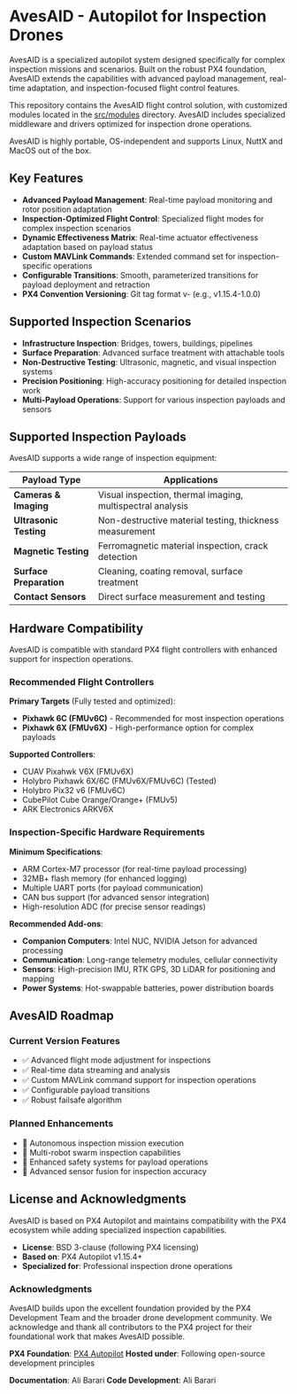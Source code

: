 # AvesAID - Autopilot for Inspection Drones

AvesAID is a specialized autopilot system designed specifically for complex inspection missions and scenarios. Built on the robust PX4 foundation, AvesAID extends the capabilities with advanced payload management, real-time adaptation, and inspection-focused flight control features.

This repository contains the AvesAID flight control solution, with customized modules located in the [src/modules](src/modules) directory. AvesAID includes specialized middleware and drivers optimized for inspection drone operations.

AvesAID is highly portable, OS-independent and supports Linux, NuttX and MacOS out of the box.

## Key Features

* **Advanced Payload Management**: Real-time payload monitoring and rotor position adaptation
* **Inspection-Optimized Flight Control**: Specialized flight modes for complex inspection scenarios
* **Dynamic Effectiveness Matrix**: Real-time actuator effectiveness adaptation based on payload status
* **Custom MAVLink Commands**: Extended command set for inspection-specific operations
* **Configurable Transitions**: Smooth, parameterized transitions for payload deployment and retraction
* **PX4 Convention Versioning**: Git tag format v<PX4-version>-<AvesAID-version> (e.g., v1.15.4-1.0.0)

## Supported Inspection Scenarios

* **Infrastructure Inspection**: Bridges, towers, buildings, pipelines
* **Surface Preparation**: Advanced surface treatment with attachable tools
* **Non-Destructive Testing**: Ultrasonic, magnetic, and visual inspection systems
* **Precision Positioning**: High-accuracy positioning for detailed inspection work
* **Multi-Payload Operations**: Support for various inspection payloads and sensors

## Supported Inspection Payloads

AvesAID supports a wide range of inspection equipment:

| Payload Type | Applications |
|---|---|
| **Cameras & Imaging** | Visual inspection, thermal imaging, multispectral analysis |
| **Ultrasonic Testing** | Non-destructive material testing, thickness measurement |
| **Magnetic Testing** | Ferromagnetic material inspection, crack detection |
| **Surface Preparation** | Cleaning, coating removal, surface treatment |
| **Contact Sensors** | Direct surface measurement and testing |

## Hardware Compatibility

AvesAID is compatible with standard PX4 flight controllers with enhanced support for inspection operations.

### Recommended Flight Controllers

**Primary Targets** (Fully tested and optimized):
* **Pixhawk 6C (FMUv6C)** - Recommended for most inspection operations
* **Pixhawk 6X (FMUv6X)** - High-performance option for complex payloads

**Supported Controllers**:
* CUAV Pixahwk V6X (FMUv6X)
* Holybro Pixhawk 6X/6C (FMUv6X/FMUv6C) (Tested)
* Holybro Pix32 v6 (FMUv6C)
* CubePilot Cube Orange/Orange+ (FMUv5)
* ARK Electronics ARKV6X

### Inspection-Specific Hardware Requirements

**Minimum Specifications**:
* ARM Cortex-M7 processor (for real-time payload processing)
* 32MB+ flash memory (for enhanced logging)
* Multiple UART ports (for payload communication)
* CAN bus support (for advanced sensor integration)
* High-resolution ADC (for precise sensor readings)

**Recommended Add-ons**:
* **Companion Computers**: Intel NUC, NVIDIA Jetson for advanced processing
* **Communication**: Long-range telemetry modules, cellular connectivity
* **Sensors**: High-precision IMU, RTK GPS, 3D LiDAR for positioning and mapping
* **Power Systems**: Hot-swappable batteries, power distribution boards

## AvesAID Roadmap

### Current Version Features
- ✅ Advanced flight mode adjustment for inspections
- ✅ Real-time data streaming and analysis
- ✅ Custom MAVLink command support for inspection operations
- ✅ Configurable payload transitions
- ✅ Robust failsafe algorithm

### Planned Enhancements
- 🔄 Autonomous inspection mission execution
- 🔄 Multi-robot swarm inspection capabilities
- 🔄 Enhanced safety systems for payload operations
- 🔄 Advanced sensor fusion for inspection accuracy

## License and Acknowledgments

AvesAID is based on PX4 Autopilot and maintains compatibility with the PX4 ecosystem while adding specialized inspection capabilities.

* **License**: BSD 3-clause (following PX4 licensing)
* **Based on**: PX4 Autopilot v1.15.4+
* **Specialized for**: Professional inspection drone operations

### Acknowledgments

AvesAID builds upon the excellent foundation provided by the PX4 Development Team and the broader drone development community. We acknowledge and thank all contributors to the PX4 project for their foundational work that makes AvesAID possible.

**PX4 Foundation**: [PX4 Autopilot](https://github.com/PX4/PX4-Autopilot)
**Hosted under**: Following open-source development principles


**Documentation**: Ali Barari
**Code Development**: Ali Barari
